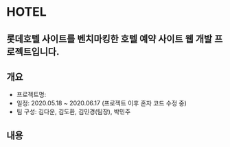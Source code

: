# HOTEL
롯데호텔 사이트를 벤치마킹한 호텔 예약 사이트 웹 개발 프로젝트입니다.
-----------------------------------------------
## 개요
* 프로젝트명: 
* 일정: 2020.05.18 ~ 2020.06.17 (프로젝트 이후 혼자 코드 수정 중)
* 팀 구성: 김다운, 김도환, 김민경(팀장), 박민주

## 내용
